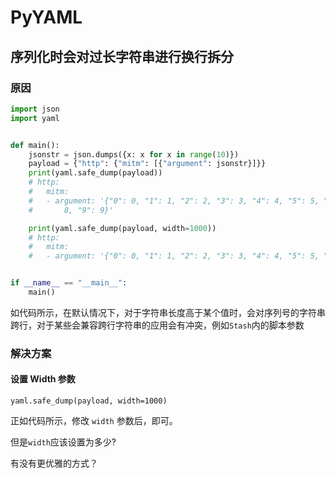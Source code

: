 # PyYAML

## 序列化时会对过长字符串进行换行拆分

### 原因

```python
import json
import yaml


def main():
    jsonstr = json.dumps({x: x for x in range(10)})
    payload = {"http": {"mitm": [{"argument": jsonstr}]}}
    print(yaml.safe_dump(payload))
    # http:
    #   mitm:
    #   - argument: '{"0": 0, "1": 1, "2": 2, "3": 3, "4": 4, "5": 5, "6": 6, "7": 7, "8":
    #       8, "9": 9}'

    print(yaml.safe_dump(payload, width=1000))
    # http:
    #   mitm:
    #   - argument: '{"0": 0, "1": 1, "2": 2, "3": 3, "4": 4, "5": 5, "6": 6, "7": 7, "8": 8, "9": 9}'


if __name__ == "__main__":
    main()
```

如代码所示，在默认情况下，对于字符串长度高于某个值时，会对序列号的字符串跨行，对于某些会兼容跨行字符串的应用会有冲突，例如`Stash`内的脚本参数

### 解决方案

#### 设置 Width 参数

`yaml.safe_dump(payload, width=1000)`

正如代码所示，修改 `width` 参数后，即可。

但是`width`应该设置为多少?  

有没有更优雅的方式？
